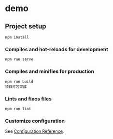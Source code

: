 # demo

## Project setup
```
npm install
```

### Compiles and hot-reloads for development
```
npm run serve
```

### Compiles and minifies for production
```
npm run build
项目打包完成
```

### Lints and fixes files
```
npm run lint
```

### Customize configuration
See [Configuration Reference](https://cli.vuejs.org/config/).

